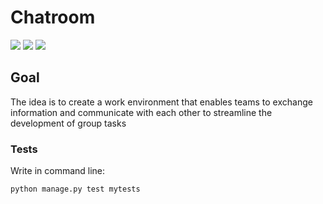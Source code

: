 # Chatroom
<div>
  <img src="https://img.shields.io/github/last-commit/nahuelmol/chatroom.django"/>
  <img src="https://img.shields.io/github/languages/code-size/nahuelmol/chatroom.django"/>
  <img src="https://img.shields.io/github/languages/top/nahuelmol/chatroom.django"/>
</div>

## Goal

The idea is to create a work environment that enables teams to exchange information and communicate with each other to streamline the development of group tasks

### Tests

Write in command line:

```
python manage.py test mytests
```
